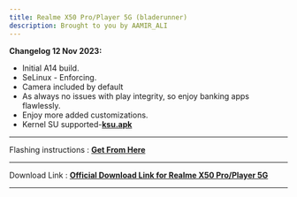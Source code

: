 ```yaml
---
title: Realme X50 Pro/Player 5G (bladerunner)
description: Brought to you by AAMIR_ALI
---
```


<b>Changelog 12 Nov 2023:</b>

- Initial A14 build.
- SeLinux - Enforcing.
- Camera included by default 
- As always no issues with play integrity, so enjoy banking apps flawlessly.
- Enjoy more added
customizations.
- Kernel SU supported-[**ksu.apk**](https://t.me/Alischatroom/1225)

----

Flashing instructions : [**Get From Here**](bladerunner_inst.md)

----

Download Link : [**Official Download Link for Realme X50 Pro/Player 5G**](https://sourceforge.net/projects/projectmatrixx/files/Android-14/bladerunner/)

----
